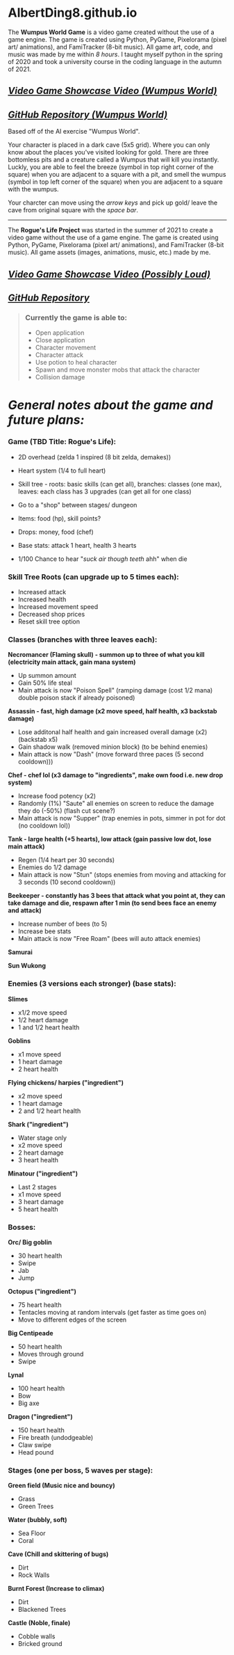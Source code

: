 # AlbertDing8.github.io

The **Wumpus World Game** is a video game created without the use of a game engine.
The game is created using Python, PyGame, Pixelorama (pixel art/ animations), and FamiTracker (8-bit music).
All game art, code, and music was made by me within *8 hours*.
I taught myself python in the spring of 2020 and took a university course in the coding language in the autumn of 2021.

## [***Video Game Showcase Video (Wumpus World)***](https://youtu.be/DptPkKZMkds)

## [***GitHub Repository (Wumpus World)***](https://github.com/AlbertDing8/Wumpus_World/blob/66978668c3b97f88938f0c7184c71c69fbe8bd08/WumpusWorld.py)

Based off of the AI exercise "Wumpus World".

Your character is placed in a dark cave (5x5 grid). Where you can only know about the places you've visited looking for gold.
There are three bottomless pits and a creature called a Wumpus that will kill you instantly.
Luckly, you are able to feel the breeze (symbol in top right corner of the square) when you are adjacent to a square with a pit, and smell the wumpus (symbol in top left corner of the square) when you are adjacent to a square with the wumpus.

Your charcter can move using the *arrow keys* and pick up gold/ leave the cave from original square with the *space bar*.
_________________________________________________________________________________________________________________________________________________________________________________

The **Rogue's Life Project** was started in the summer of 2021 to create a video game without the use of a game engine.
The game is created using Python, PyGame, Pixelorama (pixel art/ animations), and FamiTracker (8-bit music).
All game assets (images, animations, music, etc.) made by me.

## [***Video Game Showcase Video (Possibly Loud)***](https://youtu.be/ZN6SAUwrTVM)

## [***GitHub Repository***](https://github.com/AlbertDing8/Rogue-s-Life/blob/dde4653a2ff248d30857ae8126208886d17d9985/Rogue'sLifeMain.py)

> ### Currently the game is able to:
> 
> - Open application
> - Close application
> - Character movement
> - Character attack
> - Use potion to heal character
> - Spawn and move monster mobs that attack the character
> - Collision damage

# ***General notes about the game and future plans:***

### **Game (TBD Title: Rogue's Life):**

- 2D overhead (zelda 1 inspired (8 bit zelda, demakes))
- Heart system (1/4 to full heart)
- Skill tree - roots: basic skills (can get all), branches: classes (one max), leaves: each class has 3 upgrades (can get all for one class)
- Go to a "shop" between stages/ dungeon
- Items: food (hp), skill points?
- Drops: money,  food (chef)
- Base stats: attack 1 heart, health 3 hearts

- 1/100 Chance to hear "*suck air though teeth* ahh" when die

### **Skill Tree Roots (can upgrade up to 5 times each):**

- Increased attack
- Increased health
- Increased movement speed
- Decreased shop prices
- Reset skill tree option

### **Classes (branches with three leaves each):**

**Necromancer (Flaming skull) - summon up to three of what you kill (electricity main attack, gain mana system)**
- Up summon amount
- Gain 50% life steal
- Main attack is now "Poison Spell" (ramping damage (cost 1/2 mana) double poison stack if already poisoned)

**Assassin - fast, high damage (x2 move speed, half health, x3 backstab damage)**
- Lose additonal half health and gain increased overall damage (x2) (backstab x5)
- Gain shadow walk (removed minion block) (to be behind enemies)
- Main attack is now "Dash" (move forward three paces (5 second cooldown)))

**Chef - chef lol (x3 damage to "ingredients", make own food i.e. new drop system)**
- Increase food potency (x2)
- Randomly (1%) "Saute" all enemies on screen to reduce the damage they do (-50%) (flash cut scene?)
- Main attack is now "Supper" (trap enemies in pots, simmer in pot for dot (no cooldown lol))

**Tank - large health (+5 hearts), low attack (gain passive low dot, lose main attack)**
- Regen (1/4 heart per 30 seconds)
- Enemies do 1/2 damage
- Main attack is now "Stun" (stops enemies from moving and attacking for 3 seconds (10 second cooldown))

**Beekeeper - constantly has 3 bees that attack what you point at, they can take damage and die, respawn after 1 min (to send bees face an enemy and attack)**
- Increase number of bees (to 5)
- Increase bee stats
- Main attack is now "Free Roam" (bees will auto attack enemies)

**Samurai**

**Sun Wukong**

### **Enemies (3 versions each stronger) (base stats):**

**Slimes**
- x1/2 move speed
- 1/2 heart damage
- 1 and 1/2 heart health

**Goblins**
- x1 move speed
- 1 heart damage
- 2 heart health

**Flying chickens/ harpies ("ingredient")**
- x2 move speed
- 1 heart damage
- 2 and 1/2 heart health

**Shark ("ingredient")**
- Water stage only
- x2 move speed
- 2 heart damage
- 3 heart health

**Minatour ("ingredient")**
- Last 2 stages
- x1 move speed
- 3 heart damage
- 5 heart health

### **Bosses:**

**Orc/ Big goblin**
- 30 heart health
- Swipe
- Jab
- Jump

**Octopus ("ingredient")**
- 75 heart health
- Tentacles moving at random intervals (get faster as time goes on)
- Move to different edges of the screen

**Big Centipeade**
- 50 heart health
- Moves through ground
- Swipe

**Lynal**
- 100 heart health
- Bow
- Big axe

**Dragon ("ingredient")**
- 150 heart health
- Fire breath (undodgeable)
- Claw swipe
- Head pound

### **Stages (one per boss, 5 waves per stage):**

**Green field (Music nice and bouncy)**
- Grass
- Green Trees

**Water (bubbly, soft)**
- Sea Floor
- Coral

**Cave (Chill and skittering of bugs)**
- Dirt
- Rock Walls

**Burnt Forest (Increase to climax)**
- Dirt
- Blackened Trees

**Castle (Noble, finale)**
- Cobble walls
- Bricked ground
